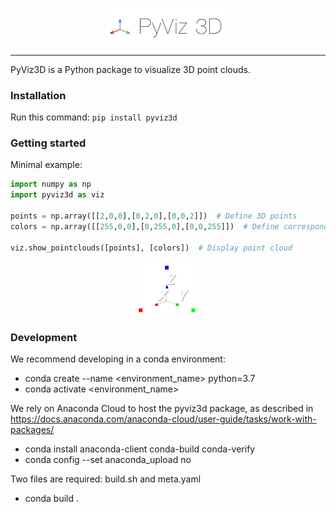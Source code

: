 <p align="center"><img width="40%" src="docs/img/pyviz3d-logo.png" /></p>

----
PyViz3D is a Python package to visualize 3D point clouds.

### Installation
Run this command:
```pip install pyviz3d```

### Getting started
Minimal example:
```python
import numpy as np
import pyviz3d as viz

points = np.array([[2,0,0],[0,2,0],[0,0,2]])  # Define 3D points
colors = np.array([[255,0,0],[0,255,0],[0,0,255]])  # Define corresponding colors

viz.show_pointclouds([points], [colors])  # Display point cloud
```

<p align="center"><img width="20%" src="docs/img/minimal_example.png" /></p>

### Development
We recommend developing in a conda environment:
- conda create --name <environment_name> python=3.7
- conda activate <environment_name>

We rely on Anaconda Cloud to host the pyviz3d package, as described in https://docs.anaconda.com/anaconda-cloud/user-guide/tasks/work-with-packages/
- conda install anaconda-client conda-build conda-verify
- conda config --set anaconda_upload no

Two files are required: build.sh and meta.yaml

- conda build .
